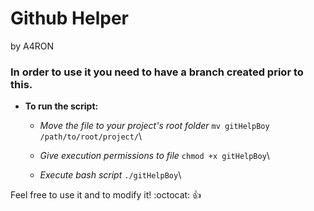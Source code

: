 # Github Helper
by A4RON

### In order to use it you need to have a branch created prior to this.


* **To run the script:** 
	* *Move the file to your project's root folder* 
	  ```mv gitHelpBoy /path/to/root/project/```\
	
	* *Give execution permissions to file* 
	  ```chmod +x gitHelpBoy```\
	
	* *Execute bash script* 
	  ```./gitHelpBoy```\

Feel free to use it and to modify it! :octocat: :+1:

